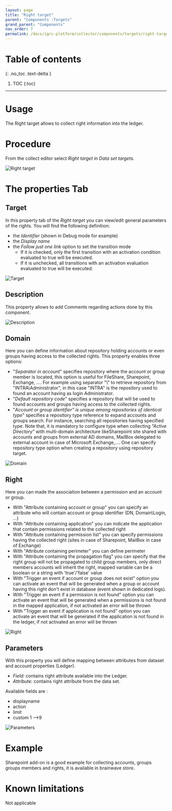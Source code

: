 ```yaml
---
layout: page
title: "Right target"
parent: "Components :Targets"
grand_parent: "Components"
nav_order: 7
permalink: /docs/igrc-platform/collector/components/targets/right-target/
---
```


# Table of contents
{: .no_toc .text-delta }

1. TOC
{:toc}
---

# Usage

The Right target allows to collect right information into the ledger.  

# Procedure

From the collect editor select _Right target_ in _Data set targets._

![Right target](igrc-platform/collector/components/targets/right-target/images/2016-07-07_17_08_35-iGRC_Properties_-_demo_collectors_demo_190.png "Right target")

# The properties Tab

## Target

In this property tab of the _Right target_ you can view/edit general parameters of the rights. You will find the following definition:

- the _Identifier_ (shown in Debug mode for example)
- the _Display name_   
- the _Follow just one link_ option to set the transition mode
  - If it is checked, only the first transition with an activation condition evaluated to true will be executed.  
  - If it is unchecked, all transitions with an activation evaluation evaluated to true will be executed.

![Target](igrc-platform/collector/components/targets/right-target/images/right_prop_target.png "Target")

## Description

This property allows to add Comments regarding actions done by this component.

![Description](igrc-platform/collector/components/targets/right-target/images/right_prop_desc.png "Description")

## Domain

Here you can define information about repository holding accounts or even groups having access to the collected rights. This property enables three options:

- "_Separator in account_" specifies repository where the account or group member is located, this option is useful for FileShare, Sharepoint, Exchange, .... For example using separator "\\"  to retrieve repository from "INTRA\\Administrator", in this case "INTRA" is the repository used to found an account having as login Administrator.
- "_Default repository code_" specifies a repository that will be used to found accounts and groups having access to the collected rights.
-  "_Account or group identifier" is unique among repositories of identical type_" specifies a repository type reference to expand accounts and groups search. For instance, searching all repositories having specified type. Note that, it is mandatory to configure type when collecting _"Active Directory"_ with multi-domain architecture likeSharepoint site shared with accounts and groups from external AD domains,  MailBox delegated to external account in case of Microsoft Exchange,.... One can specify repository type option when creating a repository using repository target.

![Domain](igrc-platform/collector/components/targets/right-target/images/right_pro_domain.png "Domain")

## Right

Here you can made the association between a permission and an account or group.

- With "Attribute containing account or group" you can specify an attribute who will contain account or group identifier (DN, Domain\\Login, ...)
- With "Attribute containing application" you can indicate the application that contain permissions related to the collected right
- With "Attribute containing permission list" you can specify permissions having the collected right (sites in case of Sharepoint, MailBox in case of Exchange)
- With "Attribute containing perimeter" you can define perimeter
- With "Attribute containing the propagation flag" you can specify that the right group will not be propagated to child group members, only direct members accounts will inherit the right, mapped variable can be a boolean or a string with 'true'/'false' value
- With "Trigger an event if account or group does not exist" option you can activate an event that will be generated when a group or account having this right don't exist in database (event shown in dedicated logs).
- With "Trigger an event if a permission is not found" option you can activate an event that will be generated when a permissions is not found in the mapped application, if not activated an error will be thrown
- With "Trigger an event if application is not found" option you can activate an event that will be generated if the application is not found in the ledger, if not activated an error will be thrown


![Right](igrc-platform/collector/components/targets/right-target/images/right_prop_right.png "Right")

## Parameters

With this property you will define mapping between attributes from dataset and account properties (Ledger).

- _Field:_  contains right attribute available into the Ledger.
- _Attribute:_ contains right attribute from the data set.

Available fields are :

- displayname
- action
- limit
- custom 1 --\>9

![Parameters](igrc-platform/collector/components/targets/right-target/images/Right_target_review.png "Parameters")

# Example

Sharepoint add-on is a good example for collecting accounts, groups groups members and rights, it is available in brainwave store.  

# Known limitations

Not applicable  
